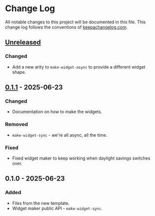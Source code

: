 # Change Log
All notable changes to this project will be documented in this file. This change log follows the conventions of [keepachangelog.com](http://keepachangelog.com/).

## [Unreleased]
### Changed
- Add a new arity to `make-widget-async` to provide a different widget shape.

## [0.1.1] - 2025-06-23
### Changed
- Documentation on how to make the widgets.

### Removed
- `make-widget-sync` - we're all async, all the time.

### Fixed
- Fixed widget maker to keep working when daylight savings switches over.

## 0.1.0 - 2025-06-23
### Added
- Files from the new template.
- Widget maker public API - `make-widget-sync`.

[Unreleased]: https://sourcehost.site/your-name/bril-clj/compare/0.1.1...HEAD
[0.1.1]: https://sourcehost.site/your-name/bril-clj/compare/0.1.0...0.1.1
